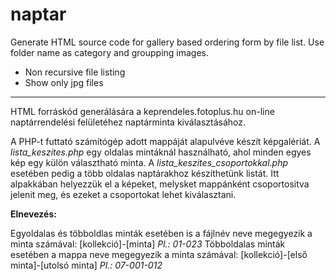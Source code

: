 # naptar


Generate HTML source code for gallery based ordering form by file list.
Use folder name as category and groupping images.

- Non recursive file listing
- Show only jpg files

---

HTML forráskód generálására a keprendeles.fotoplus.hu on-line naptárrendelési felületéhez naptárminta kiválasztásához.


A PHP-t futtató számítógép adott mappáját alapulvéve készít képgalériát. A *lista_keszites.php* egy oldalas mintáknál használható, ahol minden egyes kép egy külön választható minta.
A *lista_keszites_csoportokkal.php* esetében pedig a több oldalas naptárakhoz készíthetünk listát. Itt alpakkában 
helyezzük el a képeket, melysket mappánként csoportositva jelenit meg, és ezeket a csoportokat lehet kiválasztani.


**Elnevezés:**

  Egyoldalas és többoldlas minták esetében is a fájlnév neve megegyezik a minta számával: [kollekció]-[minta]
  *Pl.: 01-023*
  Többoldalas minták esetében a mappa neve megegyezik a minta számával: [kollekció]-[első minta]-[utolsó minta]
  *Pl.: 07-001-012*
